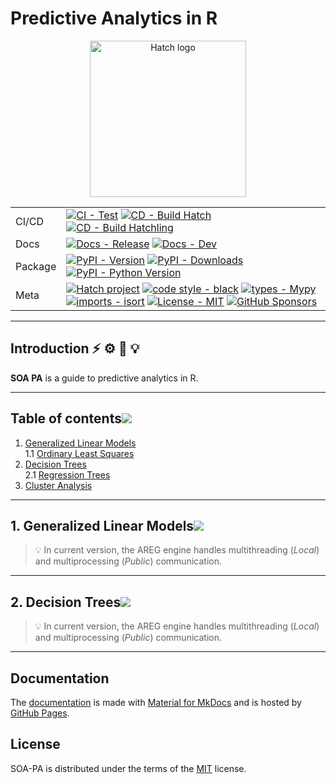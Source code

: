 # Predictive Analytics in R

<div align="center">
<!-- <h1 align="center" style="display: block; font-size: 2.5em; font-weight: bold; margin-block-start: 1em; margin-block-end: 1em;">
 <br><strong>Predictive Analytics in R</strong></br>
</h1>  
 -->
<img src="https://cdn3.iconfinder.com/data/icons/product-management-color/64/metric-analytic-analysis-statistic-data-presentation-512.png" alt="Hatch logo" width="250" role="img">


</div>

<div align="center">

| | |
| --- | --- |
| CI/CD | [![CI - Test](https://github.com/pypa/hatch/actions/workflows/test.yml/badge.svg)](https://github.com/pypa/hatch/actions/workflows/test.yml) [![CD - Build Hatch](https://github.com/pypa/hatch/actions/workflows/build-hatch.yml/badge.svg)](https://github.com/pypa/hatch/actions/workflows/build-hatch.yml) [![CD - Build Hatchling](https://github.com/pypa/hatch/actions/workflows/build-hatchling.yml/badge.svg)](https://github.com/pypa/hatch/actions/workflows/build-hatchling.yml) |
| Docs | [![Docs - Release](https://github.com/pypa/hatch/actions/workflows/docs-release.yml/badge.svg)](https://github.com/pypa/hatch/actions/workflows/docs-release.yml) [![Docs - Dev](https://github.com/pypa/hatch/actions/workflows/docs-dev.yml/badge.svg)](https://github.com/pypa/hatch/actions/workflows/docs-dev.yml) |
| Package | [![PyPI - Version](https://img.shields.io/pypi/v/hatch.svg?logo=pypi&label=PyPI&logoColor=gold)](https://pypi.org/project/hatch/) [![PyPI - Downloads](https://img.shields.io/pypi/dm/hatchling.svg?color=blue&label=Downloads&logo=pypi&logoColor=gold)](https://pypi.org/project/hatch/) [![PyPI - Python Version](https://img.shields.io/pypi/pyversions/hatch.svg?logo=python&label=Python&logoColor=gold)](https://pypi.org/project/hatch/) |
| Meta | [![Hatch project](https://img.shields.io/badge/%F0%9F%A5%9A-Hatch-4051b5.svg)](https://github.com/pypa/hatch) [![code style - black](https://img.shields.io/badge/code%20style-black-000000.svg)](https://github.com/psf/black) [![types - Mypy](https://img.shields.io/badge/types-Mypy-blue.svg)](https://github.com/python/mypy) [![imports - isort](https://img.shields.io/badge/imports-isort-ef8336.svg)](https://github.com/pycqa/isort) [![License - MIT](https://img.shields.io/badge/license-MIT-9400d3.svg)](https://spdx.org/licenses/) [![GitHub Sponsors](https://img.shields.io/github/sponsors/ofek?logo=GitHub%20Sponsors&style=social)](https://github.com/sponsors/ofek) |

 </div>
 
-----

## Introduction[![]()](#introduction) ⚡️ ⚙️ 📖 💡 

**SOA PA** is a guide to predictive analytics in R. 

---

## Table of contents[![](./docs/img/pin.svg)](#table-of-contents)
1. [Generalized Linear Models](#generalized-linear-models)  
  1.1 [Ordinary Least Squares](#ordinary-least-squares)  
2. [Decision Trees](#decision-trees)  
  2.1 [Regression Trees](#regression-trees)  
3. [Cluster Analysis](#cluster-analysis)  


---

## 1. Generalized Linear Models[![](./docs/img/pin.svg)](#generalized-linear-models)

> 💡 In current version, the AREG engine handles multithreading (_Local_) and multiprocessing (_Public_) communication. 


---

## 2. Decision Trees[![](./docs/img/pin.svg)](#decision-trees)

> 💡 In current version, the AREG engine handles multithreading (_Local_) and multiprocessing (_Public_) communication. 



---

## Documentation

The [documentation]() is made with [Material for MkDocs](https://github.com/squidfunk/mkdocs-material) and is hosted by [GitHub Pages](https://docs.github.com/en/pages).

## License

SOA-PA is distributed under the terms of the [MIT](https://spdx.org/licenses/MIT.html) license.
